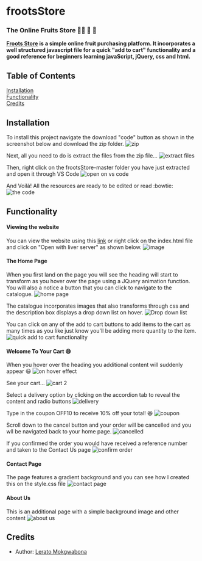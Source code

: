 # frootsStore
### The Online Fruits Store :grapes::banana: :lemon: :apple:

**[Froots Store](https://lerato029.github.io/frootsStore/) is a simple online fruit purchasing platform. It incorporates a well structured javascript file for a quick "add to cart" functionality and a good reference for beginners learning javaScript, jQuery, css and html.**

## Table of Contents  

[Installation](#installation)  
[Functionality](#functionality)  
[Credits](#credits)  

<a name="installation"/>  

## Installation

To install this project navigate the download "code" button as shown in the screenshot below and download the zip folder.
![zip](https://user-images.githubusercontent.com/79574031/109512421-c0a5ff80-7aac-11eb-891d-67f9421eaea8.JPG)


Next, all you need to do is extract the files from the zip file...
![extract files](https://user-images.githubusercontent.com/79574031/109513652-02837580-7aae-11eb-9543-c50806f430bc.png)


Then, right click on the frootsStore-master folder you have just extracted and open it through VS Code
![open on vs code](https://user-images.githubusercontent.com/79574031/109513891-365e9b00-7aae-11eb-8631-ccadf47dbb92.png)


And Voilà! All the resources are ready to be edited or read :bowtie:
![the code](https://user-images.githubusercontent.com/79574031/109514186-6dcd4780-7aae-11eb-884f-3a1258c31721.png)




<a name="functionality"/>

## Functionality

#### Viewing the website

You can view the website using this [link](https://lerato029.github.io/frootsStore/) or right click on the index.html file and click on "Open with liver server" as shown below.
![image](https://user-images.githubusercontent.com/79574031/109536480-716cc880-7ac6-11eb-9cef-3e253ba55e6c.png)

#### The Home Page

When you first land on the page you will see the heading will start to transform as you hover over the page using a JQuery animation function. You will also a notice a button that you can click to navigate to the catalogue.
![home page](https://user-images.githubusercontent.com/79574031/109508126-2e036180-7aa8-11eb-8af2-23b7a6d1df68.JPG)

The catalogue incorporates images that also transforms through css and the description box displays a drop down list on hover.
![Drop down list](https://user-images.githubusercontent.com/79574031/109508184-3d82aa80-7aa8-11eb-90c5-cb3abf623ce7.JPG)

You can click on any of the add to cart buttons to add items to the cart as many times as you like just know you'll be adding more quantity to the item.
![quick add to cart functionality](https://user-images.githubusercontent.com/79574031/109508204-45424f00-7aa8-11eb-88c4-b8416501e797.JPG)

#### Welcome To Your Cart :smile:

When you hover over the heading you additional content will suddenly appear :smiley:
![on hover effect](https://user-images.githubusercontent.com/79574031/109508264-59864c00-7aa8-11eb-9e7b-1f84024ac9de.JPG)

See your cart...
![cart 2](https://user-images.githubusercontent.com/79574031/109508282-5db26980-7aa8-11eb-8d10-361634c5174a.JPG)

Select a delivery option by clicking on the accordion tab to reveal the content and radio buttons
![delivery](https://user-images.githubusercontent.com/79574031/109508314-699e2b80-7aa8-11eb-9e67-43dcf70f0f43.JPG)

Type in the coupon OFF10 to receive 10% off your total! :satisfied:
![coupon](https://user-images.githubusercontent.com/79574031/109508344-6efb7600-7aa8-11eb-8745-0197f7c222e7.JPG)

Scroll down to the cancel button and your order will be cancelled and you wll be navigated back to your home page.
![cancelled](https://user-images.githubusercontent.com/79574031/109508364-73279380-7aa8-11eb-809b-035a0cde7a3c.JPG)

If you confirmed the order you would have received a reference number and taken to the Contact Us page
![confirm order](https://user-images.githubusercontent.com/79574031/109508377-76bb1a80-7aa8-11eb-957d-aa44b2c589f3.JPG)

#### Contact Page

The page features a gradient background and you can see how I created this on the style.css file
![contact page](https://user-images.githubusercontent.com/79574031/109508391-7cb0fb80-7aa8-11eb-85d5-f3602ebdfffc.JPG)

#### About Us

This is an additional page with a simple background image and other content
![about us](https://user-images.githubusercontent.com/79574031/109508399-7fabec00-7aa8-11eb-8d72-5152367302e9.JPG)




<a name="credits"/>

## Credits

 * Author: [Lerato Mokgwabona](https://github.com/Lerato029)

